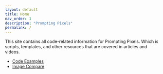 ```yaml
---
layout: default
title: Home
nav_order: 1
description: "Prompting Pixels"
permalink: /
---
```


This site contains all code-related information for Prompting Pixels. Which is scripts, templates, and other resources that are covered in articles and videos.

- [Code Examples](./code_examples/index.md)
- [Image Compare](./image-compare/index.md)

